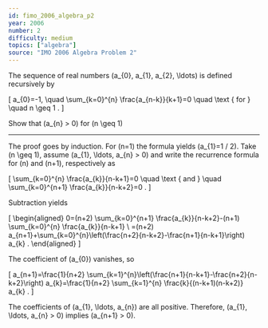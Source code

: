 ```yaml
---
id: fimo_2006_algebra_p2
year: 2006
number: 2
difficulty: medium
topics: ["algebra"]
source: "IMO 2006 Algebra Problem 2"
---
```


The sequence of real numbers \(a_{0}, a_{1}, a_{2}, \ldots\) is defined recursively by

\[
a_{0}=-1, \quad \sum_{k=0}^{n} \frac{a_{n-k}}{k+1}=0 \quad \text { for } \quad n \geq 1 .
\]

Show that \(a_{n} > 0\) for \(n \geq 1\)

---
The proof goes by induction. For \(n=1\) the formula yields \(a_{1}=1 / 2\). Take \(n \geq 1\), assume \(a_{1}, \ldots, a_{n} > 0\) and write the recurrence formula for \(n\) and \(n+1\), respectively as

\[
\sum_{k=0}^{n} \frac{a_{k}}{n-k+1}=0 \quad \text { and } \quad \sum_{k=0}^{n+1} \frac{a_{k}}{n-k+2}=0 .
\]

Subtraction yields

\[
\begin{aligned}
0=(n+2) \sum_{k=0}^{n+1} \frac{a_{k}}{n-k+2}-(n+1) \sum_{k=0}^{n} \frac{a_{k}}{n-k+1} \\
=(n+2) a_{n+1}+\sum_{k=0}^{n}\left(\frac{n+2}{n-k+2}-\frac{n+1}{n-k+1}\right) a_{k} .
\end{aligned}
\]

The coefficient of \(a_{0}\) vanishes, so

\[
a_{n+1}=\frac{1}{n+2} \sum_{k=1}^{n}\left(\frac{n+1}{n-k+1}-\frac{n+2}{n-k+2}\right) a_{k}=\frac{1}{n+2} \sum_{k=1}^{n} \frac{k}{(n-k+1)(n-k+2)} a_{k} .
\]

The coefficients of \(a_{1}, \ldots, a_{n}\) are all positive. Therefore, \(a_{1}, \ldots, a_{n} > 0\) implies \(a_{n+1} > 0\).
